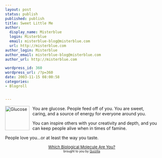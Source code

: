 ```yaml
---
layout: post
status: publish
published: publish
title: Sweet Little Me
author:
  display_name: Misterblue
  login: Misterblue
  email: misterblue-blog@misterblue.com
  url: http://misterblue.com
author_login: Misterblue
author_email: misterblue-blog@misterblue.com
author_url: http://misterblue.com

wordpress_id: 360
wordpress_url: /?p=360
date: 2003-11-15 08:00:58
categories:
- Blogroll


---
```

<img src="http://images.quizilla.com/S/Sc0tty/1063070887_resglucose.jpg" border="0" alt="Glucose" width="80" style="margin:0px 10px 0px 0px; float:left">
<p>You are glucose. People feed off of you. You are sweet, caring, and a source of energy for everyone around you. 
</p>
<p>
You can inspire others with your creativity and depth, and you can keep people alive when in times of famine. 
</p>
<p>
People love you...or at least the way you taste.
</p>
<center>
<a href="http://quizilla.com/users/Sc0tty/quizzes/Which%20Biological%20Molecule%20Are%20You%3F/"> <font size="-1">Which Biological Molecule Are You?</font></a><BR> <font size="-3">brought to you by <a href="http://quizilla.com">Quizilla</a></font>
</center>
